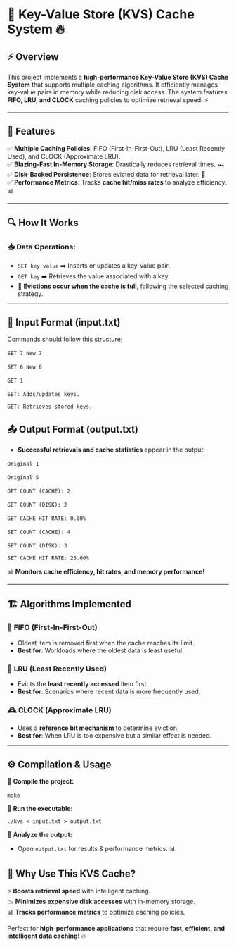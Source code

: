 🚀 **Key-Value Store (KVS) Cache System** 🔥
============================================

⚡ **Overview**
--------------

This project implements a **high-performance Key-Value Store (KVS) Cache System** that supports multiple caching algorithms. It efficiently manages key-value pairs in memory while reducing disk access. The system features **FIFO, LRU, and CLOCK** caching policies to optimize retrieval speed. ⚡

* * * * *

🎯 **Features**
---------------

✅ **Multiple Caching Policies**: FIFO (First-In-First-Out), LRU (Least Recently Used), and CLOCK (Approximate LRU).\
✅ **Blazing-Fast In-Memory Storage**: Drastically reduces retrieval times. 🏎️\
✅ **Disk-Backed Persistence**: Stores evicted data for retrieval later. 💾\
✅ **Performance Metrics**: Tracks **cache hit/miss rates** to analyze efficiency. 📊

* * * * *

🔍 **How It Works**
-------------------

### 📥 **Data Operations:**

-   `SET key value` ➡️ Inserts or updates a key-value pair.
-   `GET key` ➡️ Retrieves the value associated with a key.
-   🔄 **Evictions occur when the cache is full**, following the selected caching strategy.

* * * * *

📝 **Input Format (input.txt)**
-------------------------------

Commands should follow this structure:

`SET 7 New 7`  

`SET 6 New 6`  

`GET 1`  

`SET: Adds/updates keys.`  

`GET: Retrieves stored keys.`

📤 **Output Format (output.txt)**
---------------------------------

-   **Successful retrievals and cache statistics** appear in the output:

`Original 1`  

`Original 5`  

`GET COUNT (CACHE): 2`  

`GET COUNT (DISK): 2`  

`GET CACHE HIT RATE: 0.00%`  

`SET COUNT (CACHE): 4`  

`SET COUNT (DISK): 3`  

`SET CACHE HIT RATE: 25.00%`

📊 **Monitors cache efficiency, hit rates, and memory performance!**

* * * * *

🏗️ **Algorithms Implemented**
------------------------------

### 🔄 **FIFO (First-In-First-Out)**

-   Oldest item is removed first when the cache reaches its limit.
-   **Best for**: Workloads where the oldest data is least useful.

### 🏃 **LRU (Least Recently Used)**

-   Evicts the **least recently accessed** item first.
-   **Best for**: Scenarios where recent data is more frequently used.

### 🕰️ **CLOCK (Approximate LRU)**

-   Uses a **reference bit mechanism** to determine eviction.
-   **Best for**: When LRU is too expensive but a similar effect is needed.

* * * * *

⚙️ **Compilation & Usage**
--------------------------

📌 **Compile the project:**

`make`  

📌 **Run the executable:**

`./kvs < input.txt > output.txt`

📌 **Analyze the output:**

-   Open `output.txt` for results & performance metrics. 📊

🚀 **Why Use This KVS Cache?**
------------------------------

⚡ **Boosts retrieval speed** with intelligent caching.\
📉 **Minimizes expensive disk accesses** with in-memory storage.\
📊 **Tracks performance metrics** to optimize caching policies.

Perfect for **high-performance applications** that require **fast, efficient, and intelligent data caching!** 🔥
